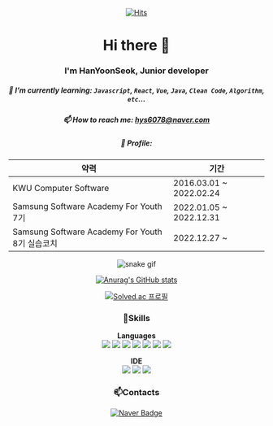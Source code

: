 <div align="center">
  
[![Hits](https://hits.seeyoufarm.com/api/count/incr/badge.svg?url=https%3A%2F%2Fgithub.com%2Fhanyoonseok&count_bg=%2379C83D&title_bg=%23555555&icon=&icon_color=%23E7E7E7&title=hits&edge_flat=false)](https://hits.seeyoufarm.com)
# Hi there 👋
### I'm HanYoonSeok, Junior developer
##### 🌱 I’m currently learning: `Javascript`, `React`, `Vue`, `Java`, `Clean Code`, `Algorithm`, `etc`...
##### 📫 How to reach me: hys6078@naver.com
##### 💬 Profile: 
약력 | 기간
--|--
KWU Computer Software|2016.03.01 ~ 2022.02.24
Samsung Software Academy For Youth 7기|2022.01.05 ~ 2022.12.31
Samsung Software Academy For Youth 8기 실습코치|2022.12.27 ~

![snake gif](https://github.com/hanyoonseok/hanyoonseok/blob/output/github-contribution-grid-snake.svg)

[![Anurag's GitHub stats](https://github-readme-stats.vercel.app/api?username=hanyoonseok&show_icons=true&theme=radical)](https://github.com/anuraghazra/github-readme-stats)

[![Solved.ac 프로필](http://mazassumnida.wtf/api/v2/generate_badge?boj=hys6078)](https://solved.ac/hys6078)

### 🎨Skills
**Languages**  
<img src="https://img.shields.io/badge/HTML5-E34F26?style=flat-square&logo=HTML5&logoColor=white"/>
<img src="https://img.shields.io/badge/CSS-1572B6?style=flat-square&logo=CSS&logoColor=white"/>
<img src="https://img.shields.io/badge/JavaScript-F7DF1E?style=flat-square&logo=JavaScript&logoColor=white"/>
<img src="https://img.shields.io/badge/Java-007396?style=flat-square&logo=Java&logoColor=white"/>
<img src="https://img.shields.io/badge/redux-764ABC?style=flat-square&logo=Redux&logoColor=white"/>
<img src="https://img.shields.io/badge/reduxSaga-999999?style=flat-square&logo=Redux-Saga&logoColor=white"/>
<img src="https://img.shields.io/badge/TypeScript-3178C6?style=flat-square&logo=TypeScript&logoColor=white"/>

  
**IDE**  
<img src="https://img.shields.io/badge/VisualStudioCode-007ACC?style=flat-square&logo=VisualStudioCode&logoColor=white"/>
<img src="https://img.shields.io/badge/GitHub-181717?style=flat-square&logo=GitHub&logoColor=white"/>
<img src="https://img.shields.io/badge/Eclipse-2C2255?style=flat-square&logo=EclipseIDE&logoColor=white"/>

### 📫Contacts
[![Naver Badge](https://img.shields.io/badge/Naver-03C75A?style=flat-square&logo=Naver&logoColor=white&link=mailto:hys6078@naver.com)](mailto:hys6078@naver.com)

<!--
카드 추가하려면 아래에서 색 코드와 이름 찾기
https://simpleicons.org/
-->
</div>
